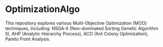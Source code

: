 # OptimizationAlgo
This repository explores various Multi-Objective Optimization (MOO) techniques, including:  NSGA-II (Non-dominated Sorting Genetic Algorithm II), AHP (Analytic Hierarchy Process), ACO (Ant Colony Optimization), Pareto Front Analysis.
